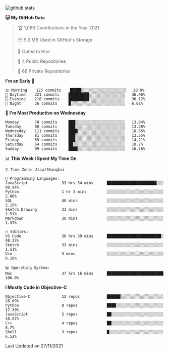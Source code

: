 
![github stats](https://github-readme-stats.vercel.app/api?username=ChesterYue&show_icons=true&count_private=true)

<!-- ![wakatime](https://github-readme-stats.vercel.app/api/wakatime?username=ChesterYue&layout=compact) -->

<!-- ![wakatime](https://github-readme-stats.vercel.app/api/top-langs/?username=ChesterYue&layout=compact) -->

<!--START_SECTION:waka-->
**🐱 My GitHub Data** 

> 🏆 1,096 Contributions in the Year 2021
 > 
> 📦 5.3 MB Used in GitHub's Storage 
 > 
> 💼 Opted to Hire
 > 
> 📜 4 Public Repositories 
 > 
> 🔑 66 Private Repositories  
 > 
**I'm an Early 🐤** 

```text
🌞 Morning    125 commits    █████░░░░░░░░░░░░░░░░░░░░   20.9% 
🌆 Daytime    221 commits    █████████░░░░░░░░░░░░░░░░   36.96% 
🌃 Evening    216 commits    █████████░░░░░░░░░░░░░░░░   36.12% 
🌙 Night      36 commits     █░░░░░░░░░░░░░░░░░░░░░░░░   6.02%

```
📅 **I'm Most Productive on Wednesday** 

```text
Monday       78 commits     ███░░░░░░░░░░░░░░░░░░░░░░   13.04% 
Tuesday      80 commits     ███░░░░░░░░░░░░░░░░░░░░░░   13.38% 
Wednesday    111 commits    ████░░░░░░░░░░░░░░░░░░░░░   18.56% 
Thursday     81 commits     ███░░░░░░░░░░░░░░░░░░░░░░   13.55% 
Friday       85 commits     ███░░░░░░░░░░░░░░░░░░░░░░   14.21% 
Saturday     64 commits     ██░░░░░░░░░░░░░░░░░░░░░░░   10.7% 
Sunday       99 commits     ████░░░░░░░░░░░░░░░░░░░░░   16.56%

```


📊 **This Week I Spent My Time On** 

```text
⌚︎ Time Zone: Asia/Shanghai

💬 Programming Languages: 
JavaScript               33 hrs 54 mins      ██████████████████████░░░   90.94% 
Python                   1 hr 3 mins         ░░░░░░░░░░░░░░░░░░░░░░░░░   2.86% 
SQL                      48 mins             ░░░░░░░░░░░░░░░░░░░░░░░░░   2.15% 
Sketch Drawing           33 mins             ░░░░░░░░░░░░░░░░░░░░░░░░░   1.51% 
Markdown                 30 mins             ░░░░░░░░░░░░░░░░░░░░░░░░░   1.37%

🔥 Editors: 
VS Code                  36 hrs 39 mins      ████████████████████████░   98.33% 
Sketch                   33 mins             ░░░░░░░░░░░░░░░░░░░░░░░░░   1.51% 
Vim                      3 mins              ░░░░░░░░░░░░░░░░░░░░░░░░░   0.16%

💻 Operating System: 
Mac                      37 hrs 16 mins      █████████████████████████   100.0%

```

**I Mostly Code in Objective-C** 

```text
Objective-C              12 repos            ██████░░░░░░░░░░░░░░░░░░░   26.09% 
Python                   8 repos             ████░░░░░░░░░░░░░░░░░░░░░   17.39% 
JavaScript               5 repos             ██░░░░░░░░░░░░░░░░░░░░░░░   10.87% 
C++                      4 repos             ██░░░░░░░░░░░░░░░░░░░░░░░   8.7% 
Shell                    3 repos             █░░░░░░░░░░░░░░░░░░░░░░░░   6.52%

```



 Last Updated on 27/11/2021
<!--END_SECTION:waka-->